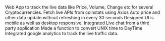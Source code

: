 Web App to track the live data like Price, Volume, Change etc for several Cryptocurrencies.
Fetch live APIs from coinstats using Axios
Auto price and other data update without refreshing in every 30 seconds
Designed UI is mobile as well as desktop responsive.
Integrated Live chat from a third party application
Made a function to convert UNIX time to DayTime
Integrated google analytics to track the live traffic data.
